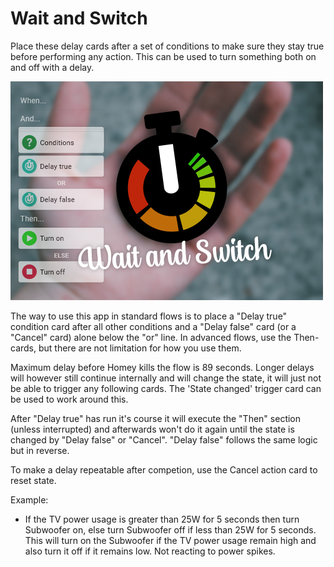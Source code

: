 # Wait and Switch
Place these delay cards after a set of conditions to make sure they stay true before performing any action.
This can be used to turn something both on and off with a delay.

![logo](https://raw.githubusercontent.com/tregota/waitandswitch/main/assets/images/large.png)

The way to use this app in standard flows is to place a "Delay true" condition card after all other conditions and a "Delay false" card (or a "Cancel" card) alone below the "or" line.
In advanced flows, use the Then-cards, but there are not limitation for how you use them.

Maximum delay before Homey kills the flow is 89 seconds. Longer delays will however still continue internally and will change the state, it will just not be able to trigger any following cards. The 'State changed' trigger card can be used to work around this.

After "Delay true" has run it's course it will execute the "Then" section (unless interrupted) and afterwards won't do it again until the state is changed by "Delay false" or "Cancel". "Delay false" follows the same logic but in reverse.

To make a delay repeatable after competion, use the Cancel action card to reset state.

Example:   
- If the TV power usage is greater than 25W for 5 seconds then turn Subwoofer on, else turn Subwoofer off if less than 25W for 5 seconds. 
    This will turn on the Subwoofer if the TV power usage remain high and also turn it off if it remains low. Not reacting to power spikes.
